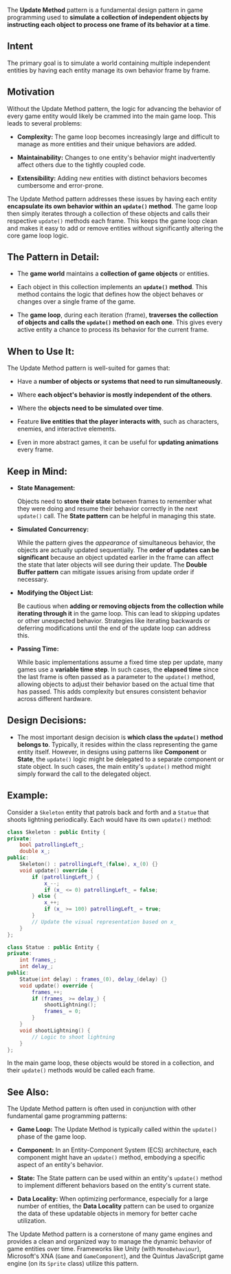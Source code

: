 The **Update Method** pattern is a fundamental design pattern in game programming used to **simulate a collection of independent objects by instructing each object to process one frame of its behavior at a time**.

## Intent

The primary goal is to simulate a world containing multiple independent entities by having each entity manage its own behavior frame by frame.

## Motivation

Without the Update Method pattern, the logic for advancing the behavior of every game entity would likely be crammed into the main game loop. This leads to several problems:

- **Complexity:** The game loop becomes increasingly large and difficult to manage as more entities and their unique behaviors are added.

- **Maintainability:** Changes to one entity's behavior might inadvertently affect others due to the tightly coupled code.

- **Extensibility:** Adding new entities with distinct behaviors becomes cumbersome and error-prone.

The Update Method pattern addresses these issues by having each entity **encapsulate its own behavior within an `update()` method**. The game loop then simply iterates through a collection of these objects and calls their respective `update()` methods each frame. This keeps the game loop clean and makes it easy to add or remove entities without significantly altering the core game loop logic.

## **The Pattern in Detail:**

- The **game world** maintains a **collection of game objects** or entities.

- Each object in this collection implements an **`update()` method**. This method contains the logic that defines how the object behaves or changes over a single frame of the game.

- The **game loop**, during each iteration (frame), **traverses the collection of objects and calls the `update()` method on each one**. This gives every active entity a chance to process its behavior for the current frame.

## **When to Use It:**

The Update Method pattern is well-suited for games that:

- Have a **number of objects or systems that need to run simultaneously**.

- Where **each object's behavior is mostly independent of the others**.

- Where the **objects need to be simulated over time**.

- Feature **live entities that the player interacts with**, such as characters, enemies, and interactive elements.

- Even in more abstract games, it can be useful for **updating animations** every frame.

## **Keep in Mind:**

- **State Management:**
    
    Objects need to **store their state** between frames to remember what they were doing and resume their behavior correctly in the next `update()` call. The **State pattern** can be helpful in managing this state.

- **Simulated Concurrency:**

    While the pattern gives the *appearance* of simultaneous behavior, the objects are actually updated sequentially. The **order of updates can be significant** because an object updated earlier in the frame can affect the state that later objects will see during their update. The **Double Buffer pattern** can mitigate issues arising from update order if necessary.

- **Modifying the Object List:**

    Be cautious when **adding or removing objects from the collection while iterating through it** in the game loop. This can lead to skipping updates or other unexpected behavior. Strategies like iterating backwards or deferring modifications until the end of the update loop can address this.

- **Passing Time:**

    While basic implementations assume a fixed time step per update, many games use a **variable time step**. In such cases, the **elapsed time** since the last frame is often passed as a parameter to the `update()` method, allowing objects to adjust their behavior based on the actual time that has passed. This adds complexity but ensures consistent behavior across different hardware.

## **Design Decisions:**

- The most important design decision is **which class the `update()` method belongs to**. Typically, it resides within the class representing the game entity itself. However, in designs using patterns like **Component** or **State**, the `update()` logic might be delegated to a separate component or state object. In such cases, the main entity's `update()` method might simply forward the call to the delegated object.

## **Example:**

Consider a `Skeleton` entity that patrols back and forth and a `Statue` that shoots lightning periodically. Each would have its own `update()` method:

```cpp
class Skeleton : public Entity {
private:
    bool patrollingLeft_;
    double x_;
public:
    Skeleton() : patrollingLeft_(false), x_(0) {}
    void update() override {
        if (patrollingLeft_) {
            x_--;
            if (x_ <= 0) patrollingLeft_ = false;
        } else {
            x_++;
            if (x_ >= 100) patrollingLeft_ = true;
        }
        // Update the visual representation based on x_
    }
};

class Statue : public Entity {
private:
    int frames_;
    int delay_;
public:
    Statue(int delay) : frames_(0), delay_(delay) {}
    void update() override {
        frames_++;
        if (frames_ >= delay_) {
            shootLightning();
            frames_ = 0;
        }
    }
    void shootLightning() {
        // Logic to shoot lightning
    }
};
```

In the main game loop, these objects would be stored in a collection, and their `update()` methods would be called each frame.

## **See Also:**

The Update Method pattern is often used in conjunction with other fundamental game programming patterns:

- **Game Loop:** The Update Method is typically called within the `update()` phase of the game loop.

- **Component:** In an Entity-Component System (ECS) architecture, each component might have an `update()` method, embodying a specific aspect of an entity's behavior.

- **State:** The State pattern can be used within an entity's `update()` method to implement different behaviors based on the entity's current state.

- **Data Locality:** When optimizing performance, especially for a large number of entities, the **Data Locality** pattern can be used to organize the data of these updatable objects in memory for better cache utilization.

The Update Method pattern is a cornerstone of many game engines and provides a clean and organized way to manage the dynamic behavior of game entities over time. Frameworks like Unity (with `MonoBehaviour`), Microsoft's XNA (`Game` and `GameComponent`), and the Quintus JavaScript game engine (on its `Sprite` class) utilize this pattern.